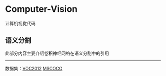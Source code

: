 # Computer-Vision
计算机视觉代码

## 语义分割

此部分内容主要介绍卷积神经网络在语义分割中的引用

---
数据集：[VOC2012](http://cocodataset.org/#home) [MSCOCO](http://host.robots.ox.ac.uk/pascal/VOC/voc2012/)




